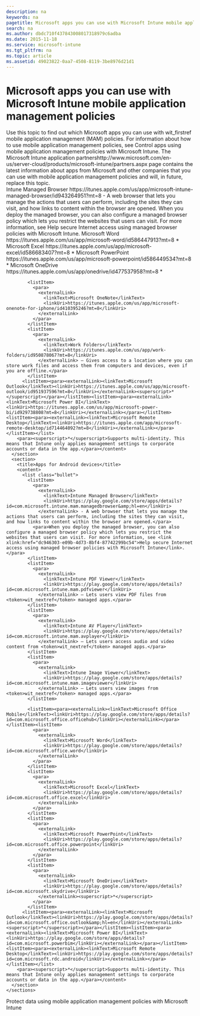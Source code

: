 ```yaml
---
description: na
keywords: na
pagetitle: Microsoft apps you can use with Microsoft Intune mobile application management policies
search: na
ms.author: dbdc710f437843008017318979c6adba
ms.date: 2015-11-18
ms.service: microsoft-intune
ms.tgt_pltfrm: na
ms.topic: article
ms.assetid: 49023822-0aa7-4508-8119-3be8976d21d1
---
```

# Microsoft apps you can use with Microsoft Intune mobile application management policies
<?xml version="1.0" encoding="utf-8"?>
<developerWalkthroughDocument xmlns="http://ddue.schemas.microsoft.com/authoring/2003/5" xmlns:xlink="http://www.w3.org/1999/xlink" xmlns:xsi="http://www.w3.org/2001/XMLSchema-instance" xsi:schemaLocation="http://ddue.schemas.microsoft.com/authoring/2003/5 http://dduestorage.blob.core.windows.net/ddueschema/developer.xsd">
  <introduction>
    <para>Use this topic to find out which Microsoft apps you can use with <token>wit_firstref</token> mobile application management (MAM) policies.</para>
    <para>For information about how to use mobile application management policies, see <link xlink:href="b4fb33a8-a2fa-4353-bd89-5bda48b68e83">Control apps using mobile application management policies with Microsoft Intune</link>.</para>
  <alert class="important">
<para>The <externalLink><linkText>Microsoft Intune application partners</linkText><linkUri>http://www.microsoft.com/en-us/server-cloud/products/microsoft-intune/partners.aspx</linkUri></externalLink> page contains the latest information about apps from Microsoft and other companies that you can use with mobile application management policies and will, in future, replace this topic.</para>
</alert></introduction>
  <section address="BKMK_Availapps">
    <title>List of Microsoft apps you can use with mobile application management (MAM) policies</title>
    <content/>
    <sections>
      <section>
        <title>Apps for iOS devices</title>
        <content>
          <list class="bullet">
            <listItem>
              <para>
                <externalLink>
                  <linkText>Intune Managed Browser</linkText>
                  <linkUri>https://itunes.apple.com/us/app/microsoft-intune-managed-browser/id943264951?mt=8</linkUri>
                </externalLink> - A web browser that lets you manage the actions that users can perform, including the sites they can visit, and how links to content within the browser are opened.</para>
              <para>When you deploy the managed browser, you can also configure a managed browser policy which lets you restrict the websites that users can visit. For more information, see <link xlink:href="dc946303-e09b-4d73-8bf4-87742299bc54">Help secure Internet access using managed browser policies with Microsoft Intune</link>.</para>
            </listItem>
            <listItem>
              <para>
                <externalLink>
                  <linkText>Microsoft Word</linkText>
                  <linkUri>https://itunes.apple.com/us/app/microsoft-word/id586447913?mt=8</linkUri>
                </externalLink><superscript>*</superscript>
              </para>
            </listItem>
            <listItem>
              <para>
                <externalLink>
                  <linkText>Microsoft Excel</linkText>
                  <linkUri>https://itunes.apple.com/us/app/microsoft-excel/id586683407?mt=8</linkUri>
                </externalLink><superscript>*</superscript>
              </para>
            </listItem>
            <listItem>
              <para>
                <externalLink>
                  <linkText>Microsoft PowerPoint</linkText>
                  <linkUri>https://itunes.apple.com/us/app/microsoft-powerpoint/id586449534?mt=8</linkUri>
                </externalLink><superscript>*</superscript>
              </para>
            </listItem>
            <listItem>
              <para>
                <externalLink>
                  <linkText>Microsoft OneDrive</linkText>
                  <linkUri>https://itunes.apple.com/us/app/onedrive/id477537958?mt=8</linkUri>
                </externalLink><superscript>*</superscript>
              </para>
            </listItem>
            
            <listItem>
              <para>
                <externalLink>
                  <linkText>Microsoft OneNote</linkText>
                  <linkUri>https://itunes.apple.com/us/app/microsoft-onenote-for-iphone/id410395246?mt=8</linkUri>
                </externalLink>
              </para>
            </listItem>
            <listItem>
              <para>
                <externalLink>
                  <linkText>Work Folders</linkText>
                  <linkUri>https://itunes.apple.com/us/app/work-folders/id950878067?mt=8</linkUri>
                </externalLink> – Gives access to a location where you can store work files and access them from computers and devices, even if you are offline.</para>
            </listItem>
          <listItem><para><externalLink><linkText>Microsoft Outlook</linkText><linkUri>https://itunes.apple.com/us/app/microsoft-outlook/id951937596?mt=8</linkUri></externalLink><superscript>*</superscript></para></listItem><listItem><para><externalLink><linkText>Microsoft Power BI</linkText><linkUri>https://itunes.apple.com/us/app/microsoft-power-bi/id929738808?mt=8</linkUri></externalLink></para></listItem><listItem><para><externalLink><linkText>Microsoft Remote Desktop</linkText><linkUri>https://itunes.apple.com/app/microsoft-remote-desktop/id714464092?mt=8</linkUri></externalLink></para></listItem></list>
        <para><superscript>*</superscript>Supports multi-identity. This means that Intune only applies management settings to corporate accounts or data in the app.</para></content>
      </section>
      <section>
        <title>Apps for Android devices</title>
        <content>
          <list class="bullet">
            <listItem>
              <para>
                <externalLink>
                  <linkText>Intune Managed Browser</linkText>
                  <linkUri>https://play.google.com/store/apps/details?id=com.microsoft.intune.mam.managedbrowser&amp;hl=en</linkUri>
                </externalLink> - A web browser that lets you manage the actions that users can perform, including the sites they can visit, and how links to content within the browser are opened.</para>
              <para>When you deploy the managed browser, you can also configure a managed browser policy which lets you restrict the websites that users can visit. For more information, see <link xlink:href="dc946303-e09b-4d73-8bf4-87742299bc54">Help secure Internet access using managed browser policies with Microsoft Intune</link>.</para>
            </listItem>
            <listItem>
              <para>
                <externalLink>
                  <linkText>Intune PDF Viewer</linkText>
                  <linkUri>https://play.google.com/store/apps/details?id=com.microsoft.intune.mam.pdfviewer</linkUri>
                </externalLink> – Lets users view PDF files from <token>wit_nextref</token> managed apps.</para>
            </listItem>
            <listItem>
              <para>
                <externalLink>
                  <linkText>Intune AV Player</linkText>
                  <linkUri>https://play.google.com/store/apps/details?id=com.microsoft.intune.mam.avplayer</linkUri>
                </externalLink> – Lets users access audio and video content from <token>wit_nextref</token> managed apps.</para>
            </listItem>
            <listItem>
              <para>
                <externalLink>
                  <linkText>Intune Image Viewer</linkText>
                  <linkUri>https://play.google.com/store/apps/details?id=com.microsoft.intune.mam.imageviewer</linkUri>
                </externalLink> – Lets users view images from <token>wit_nextref</token> managed apps.</para>
            </listItem>
            
            <listItem><para><externalLink><linkText>Microsoft Office Mobile</linkText><linkUri>https://play.google.com/store/apps/details?id=com.microsoft.office.officehub</linkUri></externalLink></para></listItem><listItem>
              <para>
                <externalLink>
                  <linkText>Microsoft Word</linkText>
                  <linkUri>https://play.google.com/store/apps/details?id=com.microsoft.office.word</linkUri>
                </externalLink>
              </para>
            </listItem>
            <listItem>
              <para>
                <externalLink>
                  <linkText>Microsoft Excel</linkText>
                  <linkUri>https://play.google.com/store/apps/details?id=com.microsoft.office.excel</linkUri>
                </externalLink>
              </para>
            </listItem>
            <listItem>
              <para>
                <externalLink>
                  <linkText>Microsoft PowerPoint</linkText>
                  <linkUri>https://play.google.com/store/apps/details?id=com.microsoft.office.powerpoint</linkUri>
                </externalLink>
              </para>
            </listItem>
            <listItem>
              <para>
                <externalLink>
                  <linkText>Microsoft OneDrive</linkText>
                  <linkUri>https://play.google.com/store/apps/details?id=com.microsoft.skydrive</linkUri>
                </externalLink><superscript>*</superscript>
              </para>
            </listItem>
          <listItem><para><externalLink><linkText>Microsoft Outlook</linkText><linkUri>https://play.google.com/store/apps/details?id=com.microsoft.office.outlook&amp;hl=en</linkUri></externalLink><superscript>*</superscript></para></listItem><listItem><para><externalLink><linkText>Microsoft Power BI</linkText><linkUri>https://play.google.com/store/apps/details?id=com.microsoft.powerbim</linkUri></externalLink></para></listItem><listItem><para><externalLink><linkText>Microsoft Remote Desktop</linkText><linkUri>https://play.google.com/store/apps/details?id=com.microsoft.rdc.android</linkUri></externalLink></para></listItem></list>
        <para><superscript>*</superscript>Supports multi-identity. This means that Intune only applies management settings to corporate accounts or data in the app.</para></content>
      </section>
    </sections>
  </section>
  <relatedTopics>
    <link xlink:href="b4fb33a8-a2fa-4353-bd89-5bda48b68e83">Protect data using mobile application management policies with Microsoft Intune</link>
  </relatedTopics>
</developerWalkthroughDocument>
